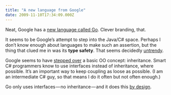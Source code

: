 ```yaml
---
title: "A new language from Google"
date: 2009-11-10T17:34:09.000Z
---
```


Neat, Google has a [new language called Go](http://golang.org/doc/go_tutorial.html). Clever branding, that.

It seems to be Google’s attempt to step into the Java/C# space. Perhaps I don’t know enough about languages to make such an assertion, but the thing that clued me in was its **type safety**. That seems decidedly [untrendy](http://www.paulgraham.com/hundred.html).

Google seems to have [stepped over](http://golang.org/doc/go_lang_faq.html#inheritance) a basic OO concept: inheritance. Smart C# programmers know to use interfaces instead of inheritance, where possible. It’s an important way to keep coupling as loose as possible. (I am an intermediate C# guy, so that means I do it often but not often enough.)

Go only uses interfaces — no inheritance — and it does this [by design](http://golang.org/doc/go_faq.html#Is_Go_an_object-oriented_language).
